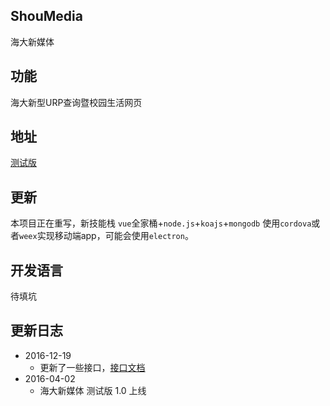 ## ShouMedia

海大新媒体

## 功能

海大新型URP查询暨校园生活网页

## 地址 

[测试版](http://www.shouedu.cn)

## 更新

本项目正在重写，新技能栈 `vue`全家桶+`node.js`+`koajs`+`mongodb` 使用`cordova`或者`weex`实现移动端app，可能会使用`electron`。

## 开发语言

待填坑

## 更新日志

* 2016-12-19
	* 更新了一些接口，[接口文档](server/api.md)
* 2016-04-02
	* 海大新媒体 测试版 1.0 上线 
